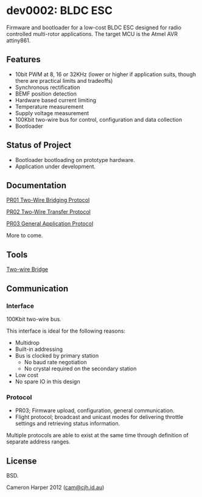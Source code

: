 # dev0002: BLDC ESC

Firmware and bootloader for a low-cost BLDC ESC designed for radio controlled multi-rotor applications. The target MCU is the Atmel AVR attiny861.

## Features
* 10bit PWM at 8, 16 or 32KHz (lower or higher if application suits, though there are practical limits and tradeoffs)
* Synchronous rectification
* BEMF position detection
* Hardware based current limiting
* Temperature measurement
* Supply voltage measurement
* 100Kbit two-wire bus for control, configuration and data collection
* Bootloader

## Status of Project
* Bootloader bootloading on prototype hardware.
* Application under development.

## Documentation
[PR01 Two-Wire Bridging Protocol](http://cjh.id.au/doc/doc0002-0.01.pdf)

[PR02 Two-Wire Transfer Protocol](http://cjh.id.au/doc/doc0004-0.01.pdf)

[PR03 General Application Protocol](http://cjh.id.au/doc/doc0005-0.01.pdf)

More to come.

## Tools

[Two-wire Bridge](https://github/cjhdev/dev0001)

## Communication
### Interface
100Kbit two-wire bus.

This interface is ideal for the following reasons:
* Multidrop
* Built-in addressing
* Bus is clocked by primary station
    * No baud rate negotiation
    * No crystal required on the secondary station
* Low cost
* No spare IO in this design

### Protocol
* PR03; Firmware upload, configuration, general communication.
* Flight protocol; broadcast and unicast modes for delivering throttle settings and retrieving status information.

Multiple protocols are able to exist at the same time through definition of separate address ranges.

## License
BSD.


Cameron Harper 2012
(cam@cjh.id.au) 
